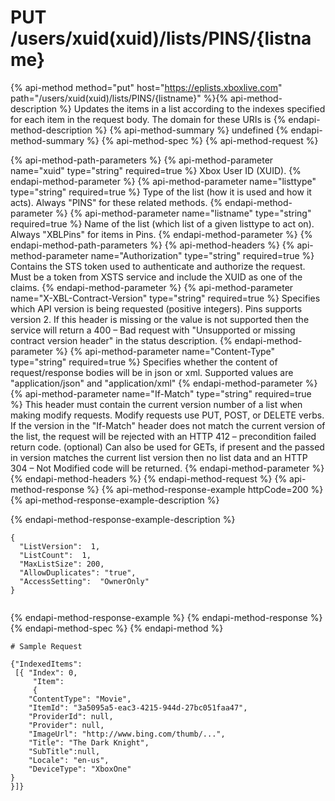 # PUT /users/xuid(xuid)/lists/PINS/{listname}

{% api-method method="put" host="https://eplists.xboxlive.com" path="/users/xuid(xuid)/lists/PINS/{listname}" %}{% api-method-description %}
Updates the items in a list according to the indexes specified for each item in the request body. The domain for these URIs is 
{% endapi-method-description %}
{% api-method-summary %}
undefined
{% endapi-method-summary %}
{% api-method-spec %}
{% api-method-request %}

{% api-method-path-parameters %}
{% api-method-parameter name="xuid" type="string" required=true %}
Xbox User ID (XUID).
{% endapi-method-parameter %}
{% api-method-parameter name="listtype" type="string" required=true %}
Type of the list (how it is used and how it acts). Always "PINS" for these related methods.
{% endapi-method-parameter %}
{% api-method-parameter name="listname" type="string" required=true %}
Name of the list (which list of a given listtype to act on). Always "XBLPins" for items in Pins.
{% endapi-method-parameter %}
{% endapi-method-path-parameters %}
{% api-method-headers %}
{% api-method-parameter name="Authorization" type="string" required=true %}
Contains the STS token used to authenticate and authorize the request. Must be a token from XSTS service and include the XUID as one of the claims.
{% endapi-method-parameter %}
{% api-method-parameter name="X-XBL-Contract-Version" type="string" required=true %}
Specifies which API version is being requested (positive integers). Pins supports version 2. If this header is missing or the value is not supported then the service will return a 400 – Bad request with "Unsupported or missing contract version header" in the status description.
{% endapi-method-parameter %}
{% api-method-parameter name="Content-Type" type="string" required=true %}
Specifies whether the content of request/response bodies will be in json or xml. Supported values are "application/json" and "application/xml"
{% endapi-method-parameter %}
{% api-method-parameter name="If-Match" type="string" required=true %}
This header must contain the current version number of a list when making modify requests. Modify requests use PUT, POST, or DELETE verbs. If the version in the "If-Match" header does not match the current version of the list, the request will be rejected with an HTTP 412 – precondition failed return code. (optional) Can also be used for GETs, if present and the passed in version matches the current list version then no list data and an HTTP 304 – Not Modified code will be returned.
{% endapi-method-parameter %}
{% endapi-method-headers %}
{% endapi-method-request %}
{% api-method-response %}
{% api-method-response-example httpCode=200 %}
{% api-method-response-example-description %}

{% endapi-method-response-example-description %}

```text
{
  "ListVersion":  1,
  "ListCount":  1,
  "MaxListSize": 200,
  "AllowDuplicates": "true",
  "AccessSetting":  "OwnerOnly"
}        
         
```
{% endapi-method-response-example %}
{% endapi-method-response %}
{% endapi-method-spec %}
{% endapi-method %}
```text
# Sample Request

{"IndexedItems":
 [{ "Index": 0, 
     "Item": 
     {
    "ContentType": "Movie",
    "ItemId": "3a5095a5-eac3-4215-944d-27bc051faa47",
    "ProviderId": null,
    "Provider": null,
    "ImageUrl": "http://www.bing.com/thumb/...",
    "Title": "The Dark Knight",
    "SubTitle":null, 
    "Locale": "en-us",
    "DeviceType": "XboxOne"
}
}]}      
      

```